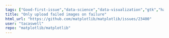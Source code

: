 ```yaml
---
tags: ["Good-first-issue","data-science","data-visualization","gtk","hacktoberfest","matplotlib","plotting","python","qt","tk","wx"]
title: "Only upload failed images on failure"
html_url: "https://github.com/matplotlib/matplotlib/issues/23400"
user: "tacaswell"
repo: "matplotlib/matplotlib"
---
```


